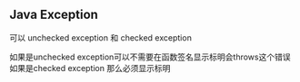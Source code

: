 ## Java Exception
可以 unchecked exception 
和 checked exception

如果是unchecked exception可以不需要在函数签名显示标明会throws这个错误
如果是checked exception 那么必须显示标明